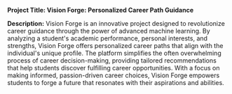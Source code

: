 <p>
<b>  Project Title: Vision Forge: Personalized Career Path Guidance</b>

<b>Description:</b>
Vision Forge is an innovative project designed to revolutionize career guidance through the power of advanced machine learning. By analyzing a student's academic performance, personal interests, and strengths, Vision Forge offers personalized career paths that align with the individual's unique profile. The platform simplifies the often overwhelming process of career decision-making, providing tailored recommendations that help students discover fulfilling career opportunities. With a focus on making informed, passion-driven career choices, Vision Forge empowers students to forge a future that resonates with their aspirations and abilities.
</p>

